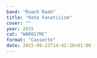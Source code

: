 ```yaml
---
band: "Ruach Raah"
title: "Hate Fanaticism"
cover: ""
year: 2015
cat: "WAR017MC"
format: "Cassette"
date: 2015-09-22T14:42:28+01:00
---
```

